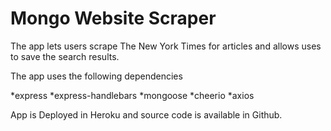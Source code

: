 # Mongo Website Scraper

The app lets users scrape The New York Times for articles and allows uses to save the search results.

The app uses the following dependencies

*express
*express-handlebars
*mongoose
*cheerio
*axios

App is Deployed in Heroku and source code is available in Github.

